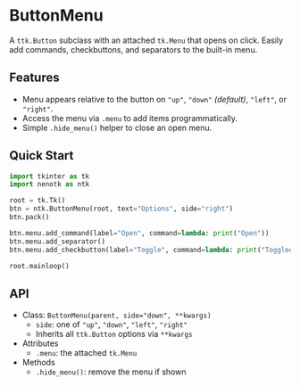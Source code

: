 # ButtonMenu

A `ttk.Button` subclass with an attached `tk.Menu` that opens on click. Easily add commands, checkbuttons, and separators to the built-in menu.

## Features

- Menu appears relative to the button on `"up"`, `"down"` *(default)*, `"left"`, or `"right"`.
- Access the menu via `.menu` to add items programmatically.
- Simple `.hide_menu()` helper to close an open menu.

## Quick Start

```python
import tkinter as tk
import nenotk as ntk

root = tk.Tk()
btn = ntk.ButtonMenu(root, text="Options", side="right")
btn.pack()

btn.menu.add_command(label="Open", command=lambda: print("Open"))
btn.menu.add_separator()
btn.menu.add_checkbutton(label="Toggle", command=lambda: print("Toggled"))

root.mainloop()
```

## API

- Class: `ButtonMenu(parent, side="down", **kwargs)`
  - `side`: one of `"up"`, `"down"`, `"left"`, `"right"`
  - Inherits all `ttk.Button` options via `**kwargs`
- Attributes
  - `.menu`: the attached `tk.Menu`
- Methods
  - `.hide_menu()`: remove the menu if shown

